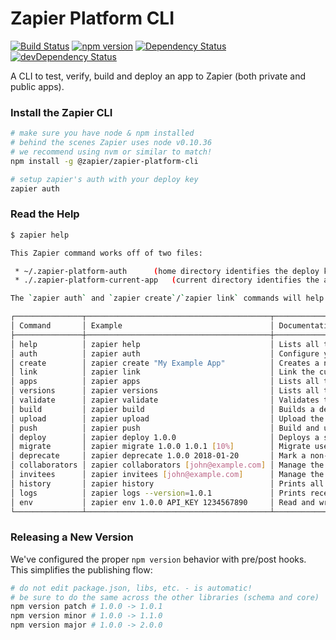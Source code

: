 # Zapier Platform CLI

[![Build Status](https://travis-ci.com/zapier/zapier-platform-cli.svg?token=J7yzswuWzN3zrXDd3zFT&branch=master)](https://travis-ci.org/zapier/zapier-platform-cli)
[![npm version](https://badge.fury.io/js/zapier-platform-cli.svg)](http://badge.fury.io/js/zapier-platform-cli)
[![Dependency Status](https://david-dm.org/zapier/zapier-platform-cli.svg)](https://david-dm.org/zapier/zapier-platform-cli)
[![devDependency Status](https://david-dm.org/zapier/zapier-platform-cli/dev-status.svg)](https://david-dm.org/zapier/zapier-platform-cli#info=devDependencies)

A CLI to test, verify, build and deploy an app to Zapier (both private and public apps).


### Install the Zapier CLI

```bash
# make sure you have node & npm installed
# behind the scenes Zapier uses node v0.10.36
# we recommend using nvm or similar to match!
npm install -g @zapier/zapier-platform-cli

# setup zapier's auth with your deploy key
zapier auth
```

### Read the Help

```bash
$ zapier help

This Zapier command works off of two files:

 * ~/.zapier-platform-auth      (home directory identifies the deploy key & user)
 * ./.zapier-platform-current-app   (current directory identifies the app)

The `zapier auth` and `zapier create`/`zapier link` commands will help manage those files. All commands listed below.

┌───────────────┬─────────────────────────────────────────┬─────────────────────────────────────────────────────────────────────────────────────────┐
│ Command       │ Example                                 │ Documentation                                                                           │
├───────────────┼─────────────────────────────────────────┼─────────────────────────────────────────────────────────────────────────────────────────┤
│ help          │ zapier help                             │ Lists all the commands you can use.                                                     │
│ auth          │ zapier auth                             │ Configure your ~/.zapier-platform-auth with a deploy key for using the CLI.             │
│ create        │ zapier create "My Example App"          │ Creates a new app in your account.                                                      │
│ link          │ zapier link                             │ Link the current directory to an app in your account.                                   │
│ apps          │ zapier apps                             │ Lists all the apps in your account.                                                     │
│ versions      │ zapier versions                         │ Lists all the versions of the current app.                                              │
│ validate      │ zapier validate                         │ Validates the current project.                                                          │
│ build         │ zapier build                            │ Builds a deployable zip from the current directory.                                     │
│ upload        │ zapier upload                           │ Upload the last build as a version.                                                     │
│ push          │ zapier push                             │ Build and upload a new version of the current app - does not deploy.                    │
│ deploy        │ zapier deploy 1.0.0                     │ Deploys a specific version to a production.                                             │
│ migrate       │ zapier migrate 1.0.0 1.0.1 [10%]        │ Migrate users from one version to another.                                              │
│ deprecate     │ zapier deprecate 1.0.0 2018-01-20       │ Mark a non-production version of your app as deprecated by a certain date.              │
│ collaborators │ zapier collaborators [john@example.com] │ Manage the collaborators on your project. Can optionally --delete.                      │
│ invitees      │ zapier invitees [john@example.com]      │ Manage the invitees/testers on your project.                                            │
│ history       │ zapier history                          │ Prints all recent history for your app.                                                 │
│ logs          │ zapier logs --version=1.0.1             │ Prints recent logs. Can filter --{error|success} --{http|console} --user=you@person.com │
│ env           │ zapier env 1.0.0 API_KEY 1234567890     │ Read and write environment variables.                                                   │
└───────────────┴─────────────────────────────────────────┴─────────────────────────────────────────────────────────────────────────────────────────┘

```


### Releasing a New Version

We've configured the proper `npm version` behavior with pre/post hooks. This simplifies the publishing flow:

```bash
# do not edit package.json, libs, etc. - is automatic!
# be sure to do the same across the other libraries (schema and core)
npm version patch # 1.0.0 -> 1.0.1
npm version minor # 1.0.0 -> 1.1.0
npm version major # 1.0.0 -> 2.0.0
```
